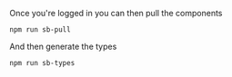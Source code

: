 Once you're logged in you can then pull the components

```
npm run sb-pull
```

And then generate the types

```
npm run sb-types
```
